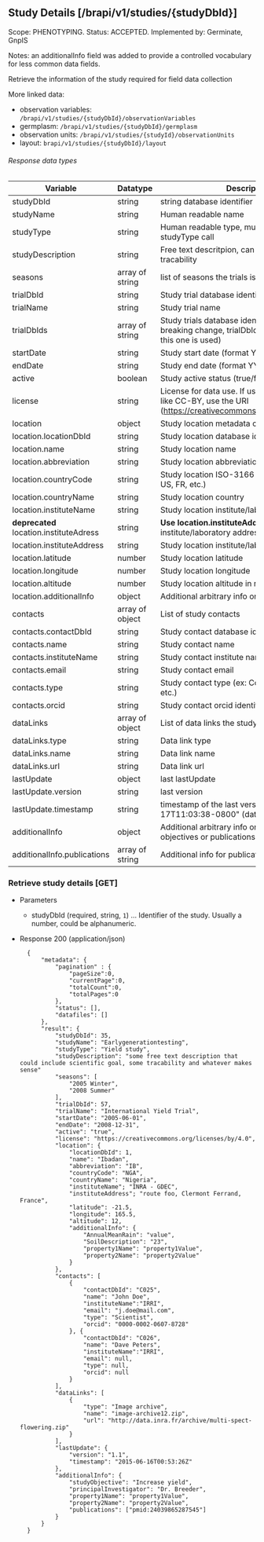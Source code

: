 ## Study Details [/brapi/v1/studies/{studyDbId}]
Scope: PHENOTYPING.
Status: ACCEPTED.
Implemented by: Germinate, GnpIS

Notes: an additionalInfo field was added to provide a controlled vocabulary for less common data fields.

Retrieve the information of the study required for field data collection

More linked data:
* observation variables: ```/brapi/v1/studies/{studyDbId}/observationVariables```
* germplasm: ```/brapi/v1/studies/{studyDbId}/germplasm```
* observation units: ```/brapi/v1/studies/{studyId}/observationUnits```
* layout: ```brapi/v1/studies/{studyDbId}/layout```

###### Response data types

| Variable                | Datatype        | Description                                             | Required |
| ----------------------- | --------------- | ------------------------------------------------------- | :------: |
| studyDbId               | string          | string database identifier                              |    Y     |
| studyName               | string          | Human readable name                                     |    Y     |
| studyType               | string          | Human readable type, must be listed in studyType call   |          |
| studyDescription        | string          | Free text descritpion, can include some tracability     |          |
| seasons                 | array of string | list of seasons the trials is running                   |          |
| trialDbId               | string          | Study trial database identifier                         |          |
| trialName               | string          | Study trial name                                        |          |
| trialDbIds              | array of string | Study trials database identifier (V1 non breaking change, trialDbId should be empty if this one is used) |          |
| startDate               | string          | Study start date (format YYYY-MM-DD)                    |          |
| endDate                 | string          | Study end date (format YYYY-MM-DD)                      |          |
| active                  | boolean         | Study active status (true/false)                        |          |
| license                 | string          | License for data use. If using a known license like CC-BY, use the URI (https://creativecommons.org/licenses/by/4.0/) |          |
| location                | object          | Study location metadata object                          |    Y     |
| location.locationDbId   | string          | Study location database identifier                      |    Y     |
| location.name           | string          | Study location name                                     |    Y     |
| location.abbreviation   | string          | Study location abbreviation                             |          |
| location.countryCode    | string          | Study location ISO-3166 country code (ex: US, FR, etc.) |          |
| location.countryName    | string          | Study location country                                  |          |
| location.instituteName  | string          | Study location institute/laboratory name                |          |
| **deprecated** location.instituteAdress| string          | **Use location.instituteAddress** Study location institute/laboratory address            |          |
| location.instituteAddress| string          | Study location institute/laboratory address            |          |
| location.latitude       | number          | Study location latitude                                 |          |
| location.longitude      | number          | Study location longitude                                |          |
| location.altitude       | number          | Study location altitude in meters                       |          |
| location.additionalInfo | object          | Additional arbitrary info on the study location         |          |
| contacts                | array of object | List of study contacts                                  |          |
| contacts.contactDbId    | string          | Study contact database identifier                       |          |
| contacts.name           | string          | Study contact name                                      |          |
| contacts.instituteName  | string          | Study contact institute name                            |          |
| contacts.email          | string          | Study contact email                                     |          |
| contacts.type           | string          | Study contact type (ex: Coordinator, Scientist, etc.)   |          |
| contacts.orcid          | string          | Study contact orcid identifier (http://orcid.org)       |          |
| dataLinks               | array of object | List of data links the study                            |          |
| dataLinks.type          | string          | Data link type                                          |          |
| dataLinks.name          | string          | Data link name                                          |          |
| dataLinks.url           | string          | Data link url                                          |          |
| lastUpdate              | object          | last lastUpdate                                         |          |
| lastUpdate.version      | string          | last version                                            |          |
| lastUpdate.timestamp    | string          | timestamp of the last version ("2017-06-17T11:03:38-0800" (date, time, timezone))                          |          |
| additionalInfo          | object          | Additional arbitrary info on the study, like objectives or publications |          |
| additionalInfo.publications  | array of string | Additional info for publications                   |          |

### Retrieve study details [GET]

+ Parameters
    + studyDbId (required, string, `1`) ... Identifier of the study. Usually a number, could be alphanumeric.

+ Response 200 (application/json)

        {
            "metadata": {
                "pagination" : { 
                    "pageSize":0, 
                    "currentPage":0, 
                    "totalCount":0, 
                    "totalPages":0 
                },
                "status": [],
                "datafiles": []
            },
            "result": {
                "studyDbId": 35,
                "studyName": "Earlygenerationtesting",
                "studyType": "Yield study",
                "studyDescription": "some free text description that could include scientific goal, some tracability and whatever makes sense"
                "seasons": [
                    "2005 Winter",
                    "2008 Summer"
                ],
                "trialDbId": 57,
                "trialName": "International Yield Trial",
                "startDate": "2005-06-01",
                "endDate": "2008-12-31",
                "active": "true",
                "license": "https://creativecommons.org/licenses/by/4.0",
                "location": {
                    "locationDbId": 1,
                    "name": "Ibadan",
                    "abbreviation": "IB",
                    "countryCode": "NGA",
                    "countryName": "Nigeria",
                    "instituteName"; "INRA - GDEC",
                    "instituteAddress"; "route foo, Clermont Ferrand, France",
                    "latitude": -21.5,
                    "longitude": 165.5,
                    "altitude": 12,
                    "additionalInfo": {
                        "AnnualMeanRain": "value",
                        "SoilDescription": "23",
                        "property1Name": "property1Value",
                        "property2Name": "property2Value"
                    }
                },
                "contacts": [
                    {
                        "contactDbId": "C025",
                        "name": "John Doe",
                        "instituteName":"IRRI",
                        "email": "j.doe@mail.com",
                        "type": "Scientist",
                        "orcid": "0000-0002-0607-8728"
                    }, {
                        "contactDbId": "C026",
                        "name": "Dave Peters",
                        "instituteName":"IRRI",
                        "email": null,
                        "type": null,
                        "orcid": null
                    }
                ],
                "dataLinks": [
                    {
                        "type": "Image archive",
                        "name": "image-archive12.zip",
                        "url": "http://data.inra.fr/archive/multi-spect-flowering.zip"
                    }
                ],
                "lastUpdate": {
                    "version": "1.1",
                    "timestamp": "2015-06-16T00:53:26Z"
                },
                "additionalInfo": {
                    "studyObjective": "Increase yield",
                    "principalInvestigator": "Dr. Breeder",
                    "property1Name": "property1Value",
                    "property2Name": "property2Value",
                    "publications": ["pmid:24039865287545"]
                }
            }
        }
